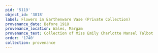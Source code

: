 ```yaml
---
pid: '5119'
object_id: '3818'
label: Flowers in Earthenware Vase (Private Collection)
provenance_date: Before 1918
provenance_location: Wales, Margam
provenance_text: Collection of Miss Emily Charlotte Mansel Talbot
order: '1740'
collection: provenance
---
```

